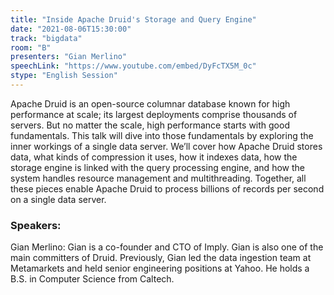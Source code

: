 ```yaml
---
title: "Inside Apache Druid's Storage and Query Engine"
date: "2021-08-06T15:30:00" 
track: "bigdata"
room: "B"
presenters: "Gian Merlino"
speechLink: "https://www.youtube.com/embed/DyFcTX5M_0c"
stype: "English Session"
---
```

Apache Druid is an open-source columnar database known for high performance at scale; its largest deployments comprise thousands of servers. But no matter the scale, high performance starts with good fundamentals. This talk will dive into those fundamentals by exploring the inner workings of a single data server. We’ll cover how Apache Druid stores data, what kinds of compression it uses, how it indexes data, how the storage engine is linked with the query processing engine, and how the system handles resource management and multithreading. Together, all these pieces enable Apache Druid to process billions of records per second on a single data server.
 ### Speakers: 
 Gian Merlino: Gian is a co-founder and CTO of Imply. Gian is also one of the main committers of Druid. Previously, Gian led the data ingestion team at Metamarkets and held senior engineering positions at Yahoo. He holds a B.S. in Computer Science from Caltech.